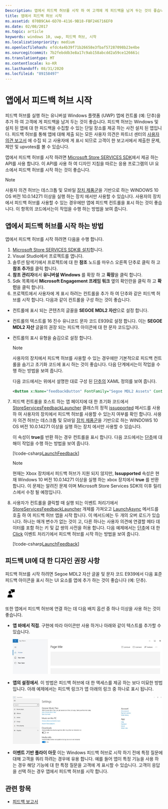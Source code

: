 ```yaml
---
Description: 앱에서 피드백 허브를 시작 하 여 고객에 게 피드백을 남겨 두는 것이 좋습니다.
title: 앱에서 피드백 허브 시작
ms.assetid: 070B9CA4-6D70-4116-9B18-FBF246716EF0
ms.date: 02/08/2017
ms.topic: article
keywords: windows 10, uwp, 피드백 허브, 시작
ms.localizationpriority: medium
ms.openlocfilehash: efdc4a4b39f71b26658e3fbaf57287098b23e4be
ms.sourcegitcommit: 7b2febddb3e8a17c9ab158abcdd2a59ce126661c
ms.translationtype: MT
ms.contentlocale: ko-KR
ms.lasthandoff: 08/31/2020
ms.locfileid: "89158497"
---
```

# <a name="launch-feedback-hub-from-your-app"></a>앱에서 피드백 허브 시작

피드백 허브를 실행 하는 유니버설 Windows 플랫폼 (UWP) 앱에 컨트롤 (예: 단추)을 추가 하 여 고객에 게 피드백을 남겨 두는 것이 좋습니다. 피드백 허브는 Windows 및 설치 된 앱에 대 한 피드백을 수집할 수 있는 단일 장소를 제공 하는 사전 설치 된 앱입니다. 피드백 허브를 통해 앱에 대해 제출 되는 모든 사용자 의견은 파트너 센터의 [사용자 의견 보고서](../publish/feedback-report.md) 에 수집 되 고 사용자에 게 표시 되므로 고객이 한 보고서에서 제출한 문제, 제안 및 upvotes를 볼 수 있습니다.

앱에서 피드백 허브를 시작 하려면 [Microsoft Store SERVICES SDK](https://marketplace.visualstudio.com/items?itemName=AdMediator.MicrosoftStoreServicesSDK)에서 제공 하는 API를 사용 합니다. 이 API를 사용 하 여 디자인 지침을 따르는 응용 프로그램의 UI 요소에서 피드백 허브를 시작 하는 것이 좋습니다.

> [!NOTE]
> 사용자 의견 허브는 데스크톱 및 모바일 [장치 제품군](../get-started/universal-application-platform-guide.md)을 기반으로 하는 WINDOWS 10 OS 버전 10.0.14271 이상을 실행 하는 장치 에서만 사용할 수 있습니다. 사용자의 장치에서 피드백 허브를 사용할 수 있는 경우에만 앱에 피드백 컨트롤을 표시 하는 것이 좋습니다. 이 항목의 코드에서는이 작업을 수행 하는 방법을 보여 줍니다.

## <a name="how-to-launch-feedback-hub-from-your-app"></a>앱에서 피드백 허브를 시작 하는 방법

앱에서 피드백 허브를 시작 하려면 다음을 수행 합니다.

1. [Microsoft Store SERVICES SDK를 설치](microsoft-store-services-sdk.md#install-the-sdk)합니다.
2. Visual Studio에서 프로젝트를 엽니다.
3. 솔루션 탐색기에서 프로젝트에 대 한 **참조** 노드를 마우스 오른쪽 단추로 클릭 하 고 **참조 추가**를 클릭 합니다.
4. **참조 관리자**에서 **유니버설 Windows** 를 확장 하 고 **확장**을 클릭 합니다.
5. Sdk 목록에서 **Microsoft Engagement 프레임 워크** 옆의 확인란을 클릭 하 고 **확인**을 클릭 합니다.
6. 프로젝트에서 사용자에 게 표시 하려는 컨트롤을 추가 하 여 단추와 같은 피드백 허브를 시작 합니다. 다음과 같이 컨트롤을 구성 하는 것이 좋습니다.
  * 컨트롤에 표시 되는 콘텐츠의 글꼴을 **SEGOE MDL2 자산**으로 설정 합니다.
  * 컨트롤의 텍스트를 16 진수 유니코드 문자 코드 E939로 설정 합니다. 이는 **SEGOE MDL2 자산** 글꼴의 권장 되는 피드백 아이콘에 대 한 문자 코드입니다.
  * 컨트롤의 표시 유형을 숨김으로 설정 합니다.
    > [!NOTE]
    > 사용자의 장치에서 피드백 허브를 사용할 수 있는 경우에만 기본적으로 피드백 컨트롤을 숨기고 초기화 코드에 표시 하는 것이 좋습니다. 다음 단계에서는이 작업을 수행 하는 방법을 보여 줍니다.

    다음 코드에서는 위에서 설명한 대로 구성 된 [단추의](/uwp/api/Windows.UI.Xaml.Controls.Button) XAML 정의를 보여 줍니다.

    ```XML
    <Button x:Name="feedbackButton" FontFamily="Segoe MDL2 Assets" Content="&#xE939;" HorizontalAlignment="Left" Margin="138,352,0,0" VerticalAlignment="Top" Visibility="Collapsed"  Click="feedbackButton_Click"/>
    ```

7. 피드백 컨트롤을 호스트 하는 앱 페이지에 대 한 초기화 코드에서 [StoreServicesFeedbackLauncher](/uwp/api/microsoft.services.store.engagement.storeservicesfeedbacklauncher) 클래스의 정적 [issupported](/uwp/api/microsoft.services.store.engagement.storeservicesfeedbacklauncher.issupported) 메서드를 사용 하 여 사용자의 장치에서 피드백 허브를 사용할 수 있는지 여부를 확인 합니다. 사용자 의견 허브는 데스크톱 및 모바일 [장치 제품군](../get-started/universal-application-platform-guide.md)을 기반으로 하는 WINDOWS 10 OS 버전 10.0.14271 이상을 실행 하는 장치 에서만 사용할 수 있습니다.

    이 속성이 **true**를 반환 하는 경우 컨트롤을 표시 합니다. 다음 코드에서는 [단추](/uwp/api/windows.ui.xaml.controls.button)에 대해이 작업을 수행 하는 방법을 보여 줍니다.

    [!code-csharp[LaunchFeedback](./code/StoreSDKSamples/cs/FeedbackPage.xaml.cs#ToggleFeedbackVisibility)]
      > [!NOTE]
      > 현재는 Xbox 장치에서 피드백 허브가 지원 되지 않지만, **Issupported** 속성은 현재 Windows 10 버전 10.0.14271 이상을 실행 하는 xbox 장치에서 **true** 를 반환 합니다. 이 문제는 알려진 문제 이며 Microsoft Store Services SDK의 이후 릴리스에서 수정 될 예정입니다.  

8. 사용자가 컨트롤을 클릭할 때 실행 되는 이벤트 처리기에서 [StoreServicesFeedbackLauncher](/uwp/api/microsoft.services.store.engagement.storeservicesfeedbacklauncher) 개체를 가져오고 [LaunchAsync](/uwp/api/microsoft.services.store.engagement.storeservicesfeedbacklauncher.launchasync) 메서드를 호출 하 여 피드백 허브 앱을 시작 합니다. 이 메서드에는 두 개의 오버 로드가 있습니다. 하나는 매개 변수가 없는 것이 고, 다른 하나는 사용자 의견에 연결할 메타 데이터를 포함 하는 키 및 값 쌍의 사전을 허용 합니다. 다음 예제에서는 [단추](/uwp/api/Windows.UI.Xaml.Controls.Button)에 대 한 [Click](/uwp/api/windows.ui.xaml.controls.primitives.buttonbase.click) 이벤트 처리기에서 피드백 허브를 시작 하는 방법을 보여 줍니다.

    [!code-csharp[LaunchFeedback](./code/StoreSDKSamples/cs/FeedbackPage.xaml.cs#FeedbackButtonClick)]

## <a name="design-recommendations-for-your-feedback-ui"></a>피드백 UI에 대 한 디자인 권장 사항

피드백 허브를 시작 하려면 Segoe MDL2 자산 글꼴 및 문자 코드 E939에서 다음 표준 피드백 아이콘을 표시 하는 UI 요소를 앱에 추가 하는 것이 좋습니다 (예: 단추).

![피드백 아이콘](images/feedback_icon.PNG)

또한 앱에서 피드백 허브에 연결 하는 데 다음 배치 옵션 중 하나 이상을 사용 하는 것이 좋습니다.
* **앱 바에서 직접**. 구현에 따라 아이콘만 사용 하거나 아래와 같이 텍스트를 추가할 수 있습니다.

  ![피드백 아이콘](images/feedback_appbar_placement.png)

* **앱의 설정에서**. 이 방법은 피드백 허브에 대 한 액세스를 제공 하는 보다 미묘한 방법입니다. 아래 예제에서는 피드백 링크가 앱 아래의 링크 중 하나로 표시 됩니다.

  ![피드백 아이콘](images/feedback_settings_placement.png)

* **이벤트 기반 플라이 아웃** 이는 Windows 피드백 허브로 시작 하기 전에 특정 질문에 대해 고객을 쿼리 하려는 경우에 유용 합니다. 예를 들어 앱이 특정 기능을 사용 하는 경우 해당 기능에 대 한 특정 질문을 고객에 게 표시할 수 있습니다. 고객이 응답을 선택 하는 경우 앱에서 피드백 허브를 시작 합니다.


## <a name="related-topics"></a>관련 항목

* [피드백 보고서](../publish/feedback-report.md)